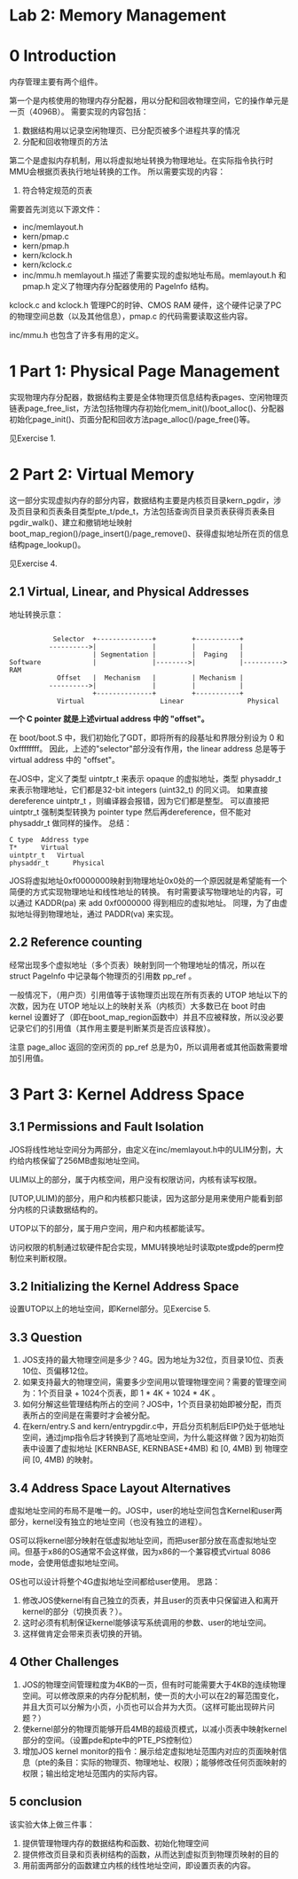 # Lab 2: Memory Management

# 0 Introduction

内存管理主要有两个组件。

第一个是内核使用的物理内存分配器，用以分配和回收物理空间，它的操作单元是一页（4096B）。
需要实现的内容包括：
1. 数据结构用以记录空闲物理页、已分配页被多个进程共享的情况
2. 分配和回收物理页的方法
   
第二个是虚拟内存机制，用以将虚拟地址转换为物理地址。在实际指令执行时MMU会根据页表执行地址转换的工作。
所以需要实现的内容：
1. 符合特定规范的页表

需要首先浏览以下源文件：
- inc/memlayout.h
- kern/pmap.c
- kern/pmap.h
- kern/kclock.h
- kern/kclock.c
- inc/mmu.h
memlayout.h 描述了需要实现的虚拟地址布局。memlayout.h 和 pmap.h 定义了物理内存分配器使用的 PageInfo 结构。

kclock.c and kclock.h 管理PC的时钟、CMOS RAM 硬件，这个硬件记录了PC的物理空间总数（以及其他信息），pmap.c 的代码需要读取这些内容。

inc/mmu.h 也包含了许多有用的定义。

# 1 Part 1: Physical Page Management
实现物理内存分配器，数据结构主要是全体物理页信息结构表pages、空闲物理页链表page_free_list，方法包括物理内存初始化mem_init()/boot_alloc()、分配器初始化page_init()、页面分配和回收方法page_alloc()/page_free()等。

见Exercise 1.

# 2 Part 2: Virtual Memory
这一部分实现虚拟内存的部分内容，数据结构主要是内核页目录kern_pgdir，涉及页目录和页表条目类型pte_t/pde_t，方法包括查询页目录页表获得页表条目pgdir_walk()、建立和撤销地址映射boot_map_region()/page_insert()/page_remove()、获得虚拟地址所在页的信息结构page_lookup()。

见Exercise 4.

## 2.1 Virtual, Linear, and Physical Addresses
地址转换示意：
```

           Selector  +--------------+         +-----------+
          ---------->|              |         |           |
                     | Segmentation |         |  Paging   |
Software             |              |-------->|           |---------->  RAM
            Offset   |  Mechanism   |         | Mechanism |
          ---------->|              |         |           |
                     +--------------+         +-----------+
            Virtual                   Linear                Physical
```
**一个 C pointer 就是上述virtual address 中的 "offset"。**

在 boot/boot.S 中，我们初始化了GDT，即将所有的段基址和界限分别设为 0 和 0xffffffff。
因此，上述的"selector"部分没有作用，the linear address 总是等于 virtual address 中的 "offset"。

在JOS中，定义了类型 uintptr_t 来表示 opaque 的虚拟地址，类型 physaddr_t 来表示物理地址，它们都是32-bit integers (uint32_t) 的同义词。
如果直接 dereference uintptr_t ，则编译器会报错，因为它们都是整型。
可以直接把 uintptr_t 强制类型转换为 pointer type 然后再dereference，但不能对 physaddr_t 做同样的操作。
总结：
```
C type	Address type
T*  	Virtual
uintptr_t  	Virtual
physaddr_t  	Physical
```
JOS将虚拟地址0xf0000000映射到物理地址0x0处的一个原因就是希望能有一个简便的方式实现物理地址和线性地址的转换。
有时需要读写物理地址的内容，可以通过 KADDR(pa) 来 add 0xf0000000 得到相应的虚拟地址。
同理，为了由虚拟地址得到物理地址，通过  PADDR(va) 来实现。

## 2.2 Reference counting
经常出现多个虚拟地址（多个页表）映射到同一个物理地址的情况，所以在 struct PageInfo 中记录每个物理页的引用数 pp_ref 。

一般情况下，（用户页）引用值等于该物理页出现在所有页表的 UTOP 地址以下的次数，因为在 UTOP 地址以上的映射关系（内核页）大多数已在 boot 时由 kernel 设置好了（即在boot_map_region函数中）并且不应被释放，所以没必要记录它们的引用值（其作用主要是判断某页是否应该释放）。

注意 page_alloc 返回的空闲页的 pp_ref 总是为0，所以调用者或其他函数需要增加引用值。

# 3 Part 3: Kernel Address Space

## 3.1 Permissions and Fault Isolation
JOS将线性地址空间分为两部分，由定义在inc/memlayout.h中的ULIM分割，大约给内核保留了256MB虚拟地址空间。

ULIM以上的部分，属于内核空间，用户没有权限访问，内核有读写权限。

[UTOP,ULIM)的部分，用户和内核都只能读，因为这部分是用来使用户能看到部分内核的只读数据结构的。

UTOP以下的部分，属于用户空间，用户和内核都能读写。

访问权限的机制通过软硬件配合实现，MMU转换地址时读取pte或pde的perm控制位来判断权限。

## 3.2 Initializing the Kernel Address Space
设置UTOP以上的地址空间，即Kernel部分。见Exercise 5. 

## 3.3 Question
1. JOS支持的最大物理空间是多少？4G。因为地址为32位，页目录10位、页表10位、页偏移12位。
2. 如果支持最大的物理空间，需要多少空间用以管理物理空间？需要的管理空间为：1个页目录 + 1024个页表，即 1 * 4K + 1024 * 4K 。
3. 如何分解这些管理结构所占的空间？JOS中，1个页目录初始即被分配，而页表所占的空间是在需要时才会被分配。
4. 在kern/entry.S and kern/entrypgdir.c中，开启分页机制后EIP仍处于低地址空间，通过jmp指令后才转换到了高地址空间，为什么能这样做？因为初始页表中设置了虚拟地址 [KERNBASE, KERNBASE+4MB) 和 [0, 4MB) 到 物理空间 [0, 4MB) 的映射。

## 3.4 Address Space Layout Alternatives

虚拟地址空间的布局不是唯一的。JOS中，user的地址空间包含Kernel和user两部分，kernel没有独立的地址空间（也没有独立的进程）。

OS可以将kernel部分映射在低虚拟地址空间，而把user部分放在高虚拟地址空间。但基于x86的OS通常不会这样做，因为x86的一个兼容模式virtual 8086 mode，会使用低虚拟地址空间。

OS也可以设计将整个4G虚拟地址空间都给user使用。
思路：
1. 修改JOS使kernel有自己独立的页表，并且user的页表中只保留进入和离开kernel的部分（切换页表？）。
2. 这时必须有机制保证kernel能够读写系统调用的参数、user的地址空间。
3. 这样做肯定会带来页表切换的开销。

## 4 Other Challenges

1. JOS的物理空间管理粒度为4KB的一页，但有时可能需要大于4KB的连续物理空间。可以修改原来的内存分配机制，使一页的大小可以在2的幂范围变化，并且大页可以分解为小页，小页也可以合并为大页。（这样可能出现碎片问题？）
2. 使kernel部分的物理页能够开启4MB的超级页模式，以减小页表中映射kernel部分的空间。（设置pde和pte中的PTE_PS控制位）
3. 增加JOS kernel monitor的指令：展示给定虚拟地址范围内对应的页面映射信息（pte的条目：实际的物理页、物理地址、权限）；能够修改任何页面映射的权限；输出给定地址范围内的实际内容。

## 5 conclusion
该实验大体上做三件事：
1. 提供管理物理内存的数据结构和函数、初始化物理空间
2. 提供修改页目录和页表树结构的函数，从而达到虚拟页到物理页映射的目的
3. 用前面两部分的函数建立内核的线性地址空间，即设置页表的内容。

